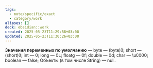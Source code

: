 ```yaml
---
tags:
  - note/specific/exact
  - category/work
aliases: []
deck: obsidian::work
created: 2025-05-23T11:29:58+03:00
updated: 2025-05-23T11:30:26+03:00
---
```


**Значения переменных по умолчанию**
—
byte — (byte)0;
short — (short)0;
int — 0;
long — 0L;
floatg — 0f;
double — 0d;
char — \u0000;
boolean — false;
Объекты (в том числе String) — null.
